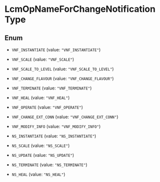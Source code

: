 
# LcmOpNameForChangeNotificationType

## Enum


* `VNF_INSTANTIATE` (value: `"VNF_INSTANTIATE"`)

* `VNF_SCALE` (value: `"VNF_SCALE"`)

* `VNF_SCALE_TO_LEVEL` (value: `"VNF_SCALE_TO_LEVEL"`)

* `VNF_CHANGE_FLAVOUR` (value: `"VNF_CHANGE_FLAVOUR"`)

* `VNF_TERMINATE` (value: `"VNF_TERMINATE"`)

* `VNF_HEAL` (value: `"VNF_HEAL"`)

* `VNF_OPERATE` (value: `"VNF_OPERATE"`)

* `VNF_CHANGE_EXT_CONN` (value: `"VNF_CHANGE_EXT_CONN"`)

* `VNF_MODIFY_INFO` (value: `"VNF_MODIFY_INFO"`)

* `NS_INSTANTIATE` (value: `"NS_INSTANTIATE"`)

* `NS_SCALE` (value: `"NS_SCALE"`)

* `NS_UPDATE` (value: `"NS_UPDATE"`)

* `NS_TERMINATE` (value: `"NS_TERMINATE"`)

* `NS_HEAL` (value: `"NS_HEAL"`)



